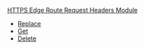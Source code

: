
[HTTPS Edge Route Request Headers Module](#api-edge-route-request-headers-module)
- [Replace](#api-edge-route-request-headers-module-replace)
- [Get](#api-edge-route-request-headers-module-get)
- [Delete](#api-edge-route-request-headers-module-delete)

